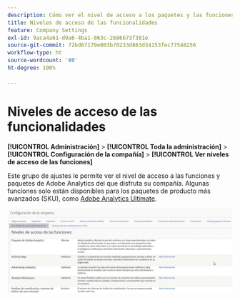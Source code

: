 ```yaml
---
description: Cómo ver el nivel de acceso a los paquetes y las funciones de Adobe Analytics a los que está autorizada su compañía.
title: Niveles de acceso de las funcionalidades
feature: Company Settings
exl-id: 9aca4a61-d9a6-4ba1-863c-2686b73f381e
source-git-commit: 72bd67179e003b70233d863d34153fec77548256
workflow-type: ht
source-wordcount: '80'
ht-degree: 100%

---
```


# Niveles de acceso de las funcionalidades

**[!UICONTROL Administración]** > **[!UICONTROL Toda la administración]** > **[!UICONTROL Configuración de la compañía]** > **[!UICONTROL Ver niveles de acceso de las funciones]**

Este grupo de ajustes le permite ver el nivel de acceso a las funciones y paquetes de Adobe Analytics del que disfruta su compañía. Algunas funciones solo están disponibles para los paquetes de producto más avanzados (SKU), como [Adobe Analytics Ultimate](https://www.adobe.com/es/data-analytics-cloud/analytics/ultimate.html).

![](assets/feature-access-levels.png)
